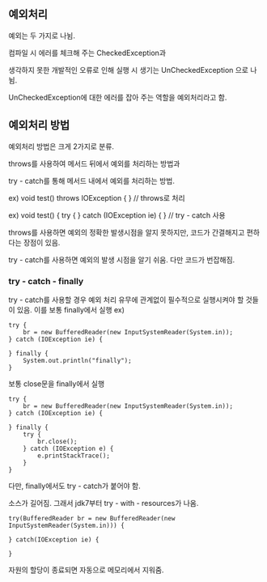 
## 예외처리

예외는 두 가지로 나뉨.

컴파일 시 에러를 체크해 주는 CheckedException과

생각하지 못한 개발적인 오류로 인해 실행 시 생기는 UnCheckedException 으로 나뉨.

UnCheckedException에 대한 에러를 잡아 주는 역할을 예외처리라고 함.

## 예외처리 방법
예외처리 방법은 크게 2가지로 분류.

throws를 사용하여 메서드 뒤에서 예외를 처리하는 방법과

try - catch를 통해 메서드 내에서 예외를 처리하는 방법.

ex) void test() throws IOException { }  // throws로 처리

ex) void test() { try { } catch (IOException ie) { } // try - catch 사용

throws를 사용하면 예외의 정확한 발생시점을 알지 못하지만, 코드가 간결해지고 편하다는 장점이 있음.

try - catch를 사용하면 예외의 발생 시점을 알기 쉬움. 다만 코드가 번잡해짐.



### try - catch - finally
try - catch를 사용할 경우 예외 처리 유무에 관계없이 필수적으로 실행시켜야 할 것들이 있음.
이를 보통 finally에서 실행 
ex)
```
try {
    br = new BufferedReader(new InputSystemReader(System.in));
} catch (IOException ie) {

} finally {
    System.out.println("finally");
}
```

보통 close문을 finally에서 실행

```
try {
    br = new BufferedReader(new InputSystemReader(System.in));
} catch (IOException ie) {

} finally {
    try {
        br.close();
    } catch (IOException e) {
        e.printStackTrace();
    }
}
```

다만, finally에서도 try - catch가 붙어야 함.

소스가 길어짐. 그래서 jdk7부터 try - with - resources가 나옴.

```
try(BufferedReader br = new BufferedReader(new InputSystemReader(System.in))) {

} catch(IOException ie) {

}
```

자원의 할당이 종료되면 자동으로 메모리에서 지워줌.